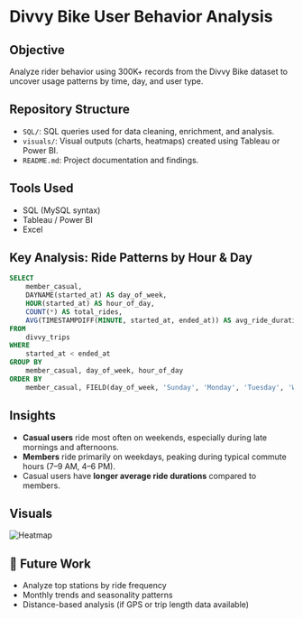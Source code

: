 
#  Divvy Bike User Behavior Analysis

##  Objective
Analyze rider behavior using 300K+ records from the Divvy Bike dataset to uncover usage patterns by time, day, and user type.

##  Repository Structure
- `SQL/`: SQL queries used for data cleaning, enrichment, and analysis.
- `visuals/`: Visual outputs (charts, heatmaps) created using Tableau or Power BI.
- `README.md`: Project documentation and findings.

##  Tools Used
- SQL (MySQL syntax)
- Tableau / Power BI
- Excel

##  Key Analysis: Ride Patterns by Hour & Day
```sql
SELECT 
    member_casual,
    DAYNAME(started_at) AS day_of_week,
    HOUR(started_at) AS hour_of_day,
    COUNT(*) AS total_rides,
    AVG(TIMESTAMPDIFF(MINUTE, started_at, ended_at)) AS avg_ride_duration
FROM 
    divvy_trips
WHERE 
    started_at < ended_at
GROUP BY 
    member_casual, day_of_week, hour_of_day
ORDER BY 
    member_casual, FIELD(day_of_week, 'Sunday', 'Monday', 'Tuesday', 'Wednesday', 'Thursday', 'Friday', 'Saturday'), hour_of_day;
```

##  Insights
- **Casual users** ride most often on weekends, especially during late mornings and afternoons.
- **Members** ride primarily on weekdays, peaking during typical commute hours (7–9 AM, 4–6 PM).
- Casual users have **longer average ride durations** compared to members.

##  Visuals
![Heatmap](visuals/peak_hour_heatmap.png)

## 📎 Future Work
- Analyze top stations by ride frequency
- Monthly trends and seasonality patterns
- Distance-based analysis (if GPS or trip length data available)
